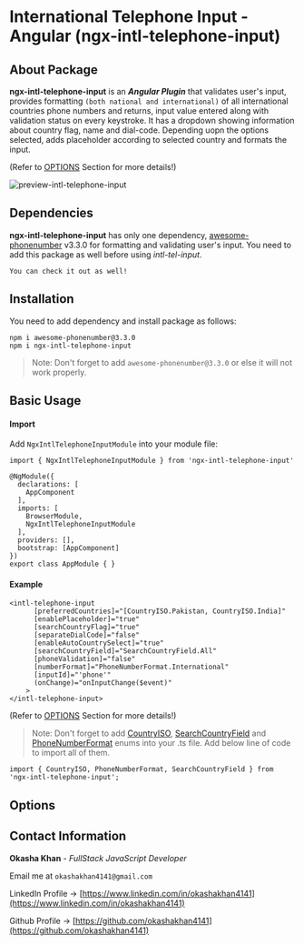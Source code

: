 # International Telephone Input - Angular (ngx-intl-telephone-input)

## About Package

**ngx-intl-telephone-input** is an **_Angular Plugin_** that validates user's input, provides formatting `(both national and international)` of all international countries phone numbers and returns, input value entered along with validation status on every keystroke. It has a dropdown showing information about country flag, name and dial-code. Depending uopn the options selected, adds placeholder according to selected country and formats the input.

(Refer to [OPTIONS](https://github.com/okashakhan4141/ngx-intel-telephone-input/blob/master/projects/ngx-intl-telephone-input/README.md#options) Section for more details!)

![preview-intl-telephone-input](https://user-images.githubusercontent.com/71649242/190262842-94e5d702-e519-470d-818c-b08172ea8ee5.PNG)

## Dependencies

**ngx-intl-telephone-input** has only one dependency, [awesome-phonenumber](https://www.npmjs.com/package/awesome-phonenumber) v3.3.0 for formatting and validating user's input. You need to add this package as well before using _intl-tel-input_.

`You can check it out as well!`

## Installation

You need to add dependency and install package as follows:

```
npm i awesome-phonenumber@3.3.0
npm i ngx-intl-telephone-input
```

> Note: Don't forget to add `awesome-phonenumber@3.3.0` or else it will not work properly.

## Basic Usage

#### Import

Add `NgxIntlTelephoneInputModule` into your module file:

```
import { NgxIntlTelephoneInputModule } from 'ngx-intl-telephone-input'
```

```
@NgModule({
  declarations: [
    AppComponent
  ],
  imports: [
    BrowserModule,
    NgxIntlTelephoneInputModule
  ],
  providers: [],
  bootstrap: [AppComponent]
})
export class AppModule { }
```

#### Example

```
<intl-telephone-input
      [preferredCountries]="[CountryISO.Pakistan, CountryISO.India]"
      [enablePlaceholder]="true"
      [searchCountryFlag]="true"
      [separateDialCode]="false"
      [enableAutoCountrySelect]="true"
      [searchCountryField]="SearchCountryField.All"
      [phoneValidation]="false"
      [numberFormat]="PhoneNumberFormat.International"
      [inputId]="'phone'"
      (onChange)="onInputChange($event)"
    >
</intl-telephone-input>
```

(Refer to [OPTIONS](https://github.com/okashakhan4141/ngx-intel-telephone-input/blob/master/projects/ngx-intl-telephone-input/README.md#options) Section for more details!)

> Note: Don't forget to add [CountryISO](https://github.com/okashakhan4141/ngx-intel-telephone-input/blob/master/projects/ngx-intl-telephone-input/src/data/country-iso.enum.ts), [SearchCountryField](https://github.com/okashakhan4141/ngx-intel-telephone-input/blob/master/projects/ngx-intl-telephone-input/src/data/searchCountryField.enum.ts) and [PhoneNumberFormat](https://github.com/okashakhan4141/ngx-intel-telephone-input/blob/master/projects/ngx-intl-telephone-input/src/data/phoneNumberFormat.enum.ts) enums into your .ts file. Add below line of code to import all of them.

```
import { CountryISO, PhoneNumberFormat, SearchCountryField } from 'ngx-intl-telephone-input';
```

## Options

## Contact Information

**Okasha Khan** - _FullStack JavaScript Developer_

Email me at `okashakhan4141@gmail.com`

LinkedIn Profile -> [https://www.linkedin.com/in/okashakhan4141](https://www.linkedin.com/in/okashakhan4141)

Github Profile -> [https://github.com/okashakhan4141](https://github.com/okashakhan4141)

